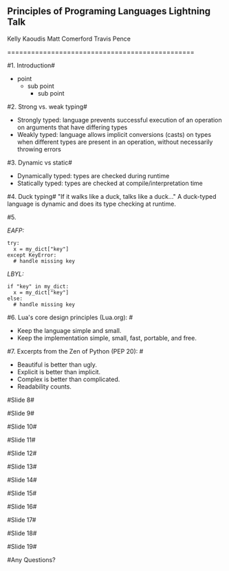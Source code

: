 Principles of Programing Languages Lightning Talk
------------------------------------------------

Kelly Kaoudis
Matt Comerford
Travis Pence

===============================================

#1. Introduction#

- point
  - sub point
	- sub point
	
#2. Strong vs. weak typing#
- Strongly typed: language prevents successful execution of an operation on arguments that have differing types
- Weakly typed: language allows implicit conversions (casts) on types when different types are present in an operation,
without necessarily throwing errors


#3. Dynamic vs static#
- Dynamically typed: types are checked during runtime
- Statically  typed: types are checked at compile/interpretation time

#4. Duck typing#
"If it walks like a duck, talks like a duck..." 
A duck-typed language is dynamic and does its type checking at runtime.

#5.

_EAFP:_

    try:
      x = my_dict["key"]
    except KeyError:
      # handle missing key
_LBYL:_

    if "key" in my_dict:
      x = my_dict["key"]
    else:
      # handle missing key


#6. Lua's core design principles (Lua.org): #
- Keep the language simple and small.
- Keep the implementation simple, small, fast, portable, and free.

#7. Excerpts from the Zen of Python (PEP 20): #
- Beautiful is better than ugly.
- Explicit is better than implicit.
- Complex is better than complicated.
- Readability counts.

#Slide 8#

#Slide 9#

#Slide 10#

#Slide 11#

#Slide 12#

#Slide 13#

#Slide 14#

#Slide 15#

#Slide 16#

#Slide 17#

#Slide 18#

#Slide 19#

#Any Questions? 
